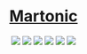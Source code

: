 <h1 align="center">
    <a href="https://github.com/ItsMartonic">Martonic</a>
</h1>

<p align="center">
    <a href="https://www.youtube.com/Martonic"><img src="https://img.shields.io/badge/YouTube-FF0000?style=for-the-badge&logo=youtube&logoColor=white"/></a>
    <a href="https://twitter.com/itsmartonic"><img src="https://img.shields.io/badge/Twitter-1DA1F2?style=for-the-badge&logo=twitter&logoColor=white"/></a>
    <a href="https://www.instagram.com/itsmartonic"><img src="https://img.shields.io/badge/Instagram-E4405F?style=for-the-badge&logo=instagram&logoColor=white"/></a>
    <a href="https://www.facebook.com/ItsMartonic"><img src="https://img.shields.io/badge/Facebook-800080?style=for-the-badge&logo=facebook&logoColor=white"/></a>
    <a href="https://www.tiktok.com/@itsmartonic"><img src="https://img.shields.io/badge/TikTok-000000?style=for-the-badge&logo=tiktok&logoColor=white"/></a>
    <a href="https://discord.gg/R5nzBEmv8d"><img src="https://img.shields.io/badge/Discord-7289DA?style=for-the-badge&logo=discord&logoColor=white"/></a>
</p>

